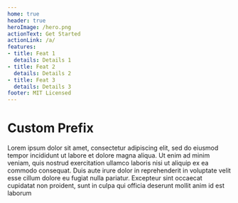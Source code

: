 ```yaml
---
home: true
header: true
heroImage: /hero.png
actionText: Get Started
actionLink: /a/
features:
- title: Feat 1
  details: Details 1
- title: Feat 2
  details: Details 2
- title: Feat 3
  details: Details 3
footer: MIT Licensed
---
```


# Custom Prefix

Lorem ipsum dolor sit amet, consectetur adipiscing elit, sed do eiusmod tempor incididunt ut labore et dolore magna aliqua. Ut enim ad minim veniam, quis nostrud exercitation ullamco laboris nisi ut aliquip ex ea commodo consequat. Duis aute irure dolor in reprehenderit in voluptate velit esse cillum dolore eu fugiat nulla pariatur. Excepteur sint occaecat cupidatat non proident, sunt in culpa qui officia deserunt mollit anim id est laborum

